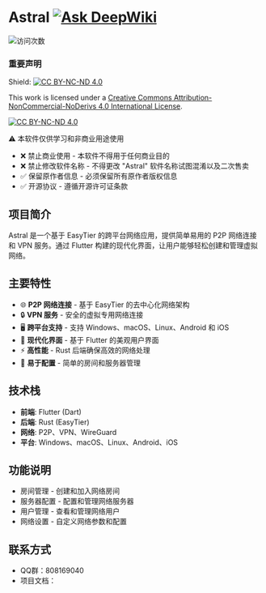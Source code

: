 # Astral [![Ask DeepWiki](https://deepwiki.com/badge.svg)](https://deepwiki.com/ldoubil/astral)

![访问次数](https://count.getloli.com/@astral?name=astral-home&theme=original-new&padding=7&offset=0&align=top&scale=1&pixelated=1&darkmode=auto)
### 重要声明
Shield: [![CC BY-NC-ND 4.0][cc-by-nc-nd-shield]][cc-by-nc-nd]

This work is licensed under a
[Creative Commons Attribution-NonCommercial-NoDerivs 4.0 International License][cc-by-nc-nd].

[![CC BY-NC-ND 4.0][cc-by-nc-nd-image]][cc-by-nc-nd]

[cc-by-nc-nd]: https://creativecommons.org/licenses/by-nc-nd/4.0/legalcode.zh-hans
[cc-by-nc-nd-image]: https://licensebuttons.net/l/by-nc-nd/4.0/88x31.png
[cc-by-nc-nd-shield]: https://img.shields.io/badge/License-CC%20BY--NC--ND%204.0-lightgrey.svg
⚠️ 本软件仅供学习和非商业用途使用
- ❌ 禁止商业使用 - 本软件不得用于任何商业目的
- ❌ 禁止修改软件名称 - 不得更改 "Astral" 软件名称试图混淆以及二次售卖
- ✅ 保留原作者信息 - 必须保留所有原作者版权信息
- ✅ 开源协议 - 遵循开源许可证条款

## 项目简介

Astral 是一个基于 EasyTier 的跨平台网络应用，提供简单易用的 P2P 网络连接和 VPN 服务。通过 Flutter 构建的现代化界面，让用户能够轻松创建和管理虚拟网络。

## 主要特性

- 🌐 **P2P 网络连接** - 基于 EasyTier 的去中心化网络架构
- 🔒 **VPN 服务** - 安全的虚拟专用网络连接
- 🖥️ **跨平台支持** - 支持 Windows、macOS、Linux、Android 和 iOS
- 🎨 **现代化界面** - 基于 Flutter 的美观用户界面
- ⚡ **高性能** - Rust 后端确保高效的网络处理
- 🔧 **易于配置** - 简单的房间和服务器管理

## 技术栈

- **前端**: Flutter (Dart)
- **后端**: Rust (EasyTier)
- **网络**: P2P、VPN、WireGuard
- **平台**: Windows、macOS、Linux、Android、iOS

## 功能说明

- 房间管理 - 创建和加入网络房间
- 服务器配置 - 配置和管理网络服务器
- 用户管理 - 查看和管理网络用户
- 网络设置 - 自定义网络参数和配置

## 联系方式

- QQ群：808169040
- 项目文档：


